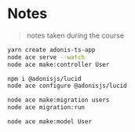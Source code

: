 # Notes

> notes taken during the course

<!-- https://gitignore.io -->
<!-- https://github.com/github/gitignore -->

```sh
yarn create adonis-ts-app
node ace serve --watch
node ace make:controller User

npm i @adonisjs/lucid
node ace configure @adonisjs/lucid

node ace make:migration users
node ace migration:run

node ace make:model User
```
